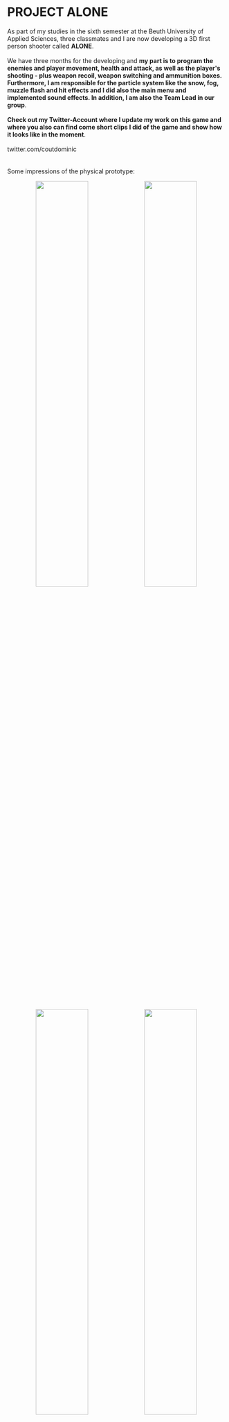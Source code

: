 # PROJECT ALONE

As part of my studies in the sixth semester at the Beuth University of Applied Sciences, three classmates and I are now developing a 3D first person shooter called <strong>ALONE</strong>.
<br/><br/>
We have three months for the developing and <strong>my part is to program the enemies and player movement, health and attack, as well as the player's shooting - plus weapon recoil, weapon switching and ammunition boxes. Furthermore, I am responsible for the particle system like the snow, fog, muzzle flash and hit effects and I did also the main menu and implemented sound effects. In addition, I am also the Team Lead in our group</strong>.
<br/><br/>
<strong>Check out my Twitter-Account where I update my work on this game and where you also can find come short clips I did of the game and show how it looks like in the moment</strong>.
<br/><br/>
twitter.com/coutdominic
<br/><br/><br/>
Some impressions of the physical prototype:
<p align="center">
    <img src="./docs/physical_prototype/prototyp_flaeche_unbeklebt.JPG"  width="49%" height="49%">
    <img src="./docs/physical_prototype/prototyp_flaeche_geklebt1.JPG"  width="49%" height="49%">
    <img src="./docs/physical_prototype/prototyp_baum2_ohne_farbe.JPG"  width="49%" height="49%">
    <img src="./docs/physical_prototype/prototyp_anmalen.JPG"  width="49%" height="49%">
    <img src="./docs/physical_prototype/prototyp_bemalen1.jpeg"  width="49%" height="49%">
    <img src="./docs/physical_prototype/prototyp_bemalen2.jpeg"  width="49%" height="49%">
    <img src="./docs/physical_prototype/prototyp_bemalen3.jpeg"  width="49%" height="49%">
    <img src="./docs/physical_prototype/prototyp_bemalen4.jpeg"  width="49%" height="49%">
    <img src="./docs/physical_prototype/prototyp_fertig.jpeg"  width="49%" height="49%">
    <img src="./docs/physical_prototype/prototyp_player1.jpeg.png"  width="49%" height="49%">
    <img src="./docs/physical_prototype/prototyp_munitionsbox_aufsammeln.jpeg"  width="49%" height="49%">
    <img src="./docs/physical_prototype/prototyp_mehrere_gegner_tot.jpeg"  width="49%" height="49%">
    <img src="./docs/physical_prototype/14_StoryScene03.png"  width="49%" height="49%">
    <img src="./docs/physical_prototype/15_Tod01.png"  width="49%" height="49%">
    <img src="./docs/physical_prototype/16_Tod02.png"  width="49%" height="49%">
    <img src="./docs/physical_prototype/"  width="49%" height="49%">
    <img src="./docs/physical_prototype/"  width="49%" height="49%">
    <img src="./docs/physical_prototype/"  width="49%" height="49%">
    <img src="./docs/physical_prototype/"  width="49%" height="49%">
    <img src="./docs/physical_prototype/"  width="49%" height="49%">
</p>
<br/>
